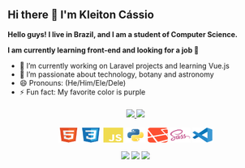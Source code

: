 ## Hi there 👋 I'm Kleiton Cássio

**Hello guys! I live in Brazil, and I am a student of Computer Science.**

**I am currently learning front-end and looking for a job 👀**

- 🔭 I’m currently working on Laravel projects and learning Vue.js
- 💖 I’m passionate about technology, botany and astronomy
- 😄 Pronouns: (He/Him/Ele/Dele)
- ⚡ Fun fact: My favorite color is purple

<div style="margin-top:20px" align="center">
  <a href="https://github.com/kleitonv3">
  <img height="160em" src="https://github-readme-stats.vercel.app/api?username=kleitonv3&hide_border=true&show_icons=true&include_all_commits=true&count_private=true&line_height=21&title_color=000&text_color=000&icon_color=000&bg_color=0,ea6161,ffc64d,fffc4d,52fa5a&theme=graywhite" style="max-width: 57%"/>
  <img height="160em" src="https://github-readme-stats.vercel.app/api/top-langs/?username=kleitonv3&hide_border=true&layout=compact&langs_count=7&exclude_repo=comp426,Redventures-Movie-Quotes&title_color=000&text_color=000&icon_color=fff&bg_color=0,52fa5a,4dfcff,c64dff&theme=graywhite" style="max-width: 42%"/>
  </a>
</div>

<div style="display: inline_block" align="center"><br>
  <img align="center" alt="Kleiton-HTML" height="30" width="40" src="https://raw.githubusercontent.com/devicons/devicon/master/icons/html5/html5-original.svg">
  <img align="center" alt="Kleiton-CSS" height="30" width="40" src="https://raw.githubusercontent.com/devicons/devicon/master/icons/css3/css3-original.svg">
  <img align="center" alt="Kleiton-Js" height="30" width="40" src="https://raw.githubusercontent.com/devicons/devicon/master/icons/javascript/javascript-plain.svg">
  <img align="center" alt="Kleiton-Python" height="30" width="40" src="https://raw.githubusercontent.com/devicons/devicon/master/icons/python/python-original.svg">
  <img align="center" alt="Kleiton-Laravel" height="30" width="40" src="https://raw.githubusercontent.com/devicons/devicon/master/icons/laravel/laravel-plain.svg">
  <img align="center" alt="Kleiton-Sass" height="30" width="40" src="https://raw.githubusercontent.com/devicons/devicon/master/icons/sass/sass-original.svg">
  <img align="center" alt="Kleiton-Vscode" height="30" width="40" src="https://raw.githubusercontent.com/devicons/devicon/master/icons/vscode/vscode-original.svg">
</div>

<div style="display: inline_block" align="center"><br>
    <a href="https://instagram.com/kleitonv3" target="_blank"><img src="https://img.shields.io/badge/-Instagram-%23E4405F?style=for-the-badge&logo=instagram&logoColor=white" target="_blank"></a>
    <a href = "mailto:kleiton.santos@edu.ufes.br"><img src="https://img.shields.io/badge/-Gmail-%23333?style=for-the-badge&logo=gmail&logoColor=white" target="_blank"></a>
    <a href="https://www.linkedin.com/in/kleiton-c%C3%A1ssio-239438183/" target="_blank"><img src="https://img.shields.io/badge/-LinkedIn-%230077B5?style=for-the-badge&logo=linkedin&logoColor=white" target="_blank"></a>
</div>
